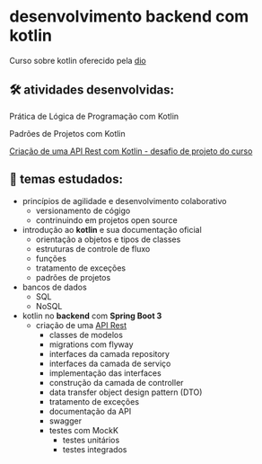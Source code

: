
# desenvolvimento backend com kotlin

Curso sobre kotlin oferecido pela [dio](https://www.dio.me/)

## 🛠 atividades desenvolvidas:
Prática de Lógica de Programação com Kotlin

Padrões de Projetos com Kotlin

[Criação de uma API Rest com Kotlin - desafio de projeto do curso](https://github.com/bfloriano/credit-application-system)

## 📓 temas estudados:
- princípios de agilidade e desenvolvimento colaborativo
    - versionamento de cógigo
    - contrinuindo em projetos open source
- introdução ao **kotlin** e sua documentação oficial
    - orientação a objetos e tipos de classes
    - estruturas de controle de fluxo 
    - funções
    - tratamento de exceções
    - padrões de projetos
- bancos de dados
    - SQL
    - NoSQL
- kotlin no **backend** com **Spring Boot 3**
    - criação de uma [API Rest](https://github.com/bfloriano/credit-application-system)
        - classes de modelos
        - migrations com flyway
        - interfaces da camada repository
        - interfaces da camada de serviço
        - implementação das interfaces
        - construção da camada de controller
        - data transfer object design pattern (DTO)
        - tratamento de exceções
        - documentação da API
        - swagger
        - testes com MockK
            - testes unitários
            - testes integrados

